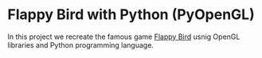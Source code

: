 # Flappy Bird with Python (PyOpenGL)


In this project we recreate the famous game [Flappy Bird](https://en.wikipedia.org/wiki/Flappy_Bird) usnig OpenGL libraries and Python programming language.
